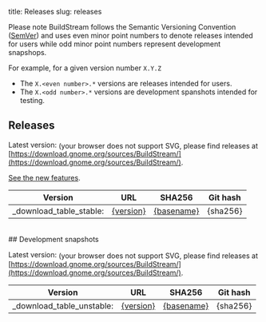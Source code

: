 title: Releases
slug: releases

<a id="install_semantic_versioning"></a>

Please note BuildStream follows the Semantic Versioning Convention
([SemVer](https://semver.org/)) and uses even minor point numbers to
denote releases intended for users while odd minor point numbers
represent development snapshops.

For example, for a given version number `X.Y.Z`

 - The `X.<even number>.*` versions are releases intended for users.
 - The `X.<odd number>.*` versions are development spanshots intended for testing.

## Releases

Latest version:
<object style="vertical-align: middle" data="https://buildstream.gitlab.io/buildstream/_static/release.svg" type="image/svg+xml">
(your browser does not support SVG, please find releases at [https://download.gnome.org/sources/BuildStream/](https://download.gnome.org/sources/BuildStream/).
</object>
<!--
This link is intentionally static, it will always link to the latest
feature page (the page with `feature` as the slug)
-->
[See the new features](feature.html).

| Version | URL | SHA256 | Git hash |
|:-------:|:---:|:------:|:--------:|
_download_table_stable:| [{version}]({anouncement}) | [{basename}]({uri}) | {sha256} | [{git-hash}](https://gitlab.com/BuildStream/buildstream/commit/{git-hash}) |

<br/>
## Development snapshots

Latest version:
<object style="vertical-align: middle" data="https://buildstream.gitlab.io/buildstream/_static/snapshot.svg" type="image/svg+xml">
(your browser does not support SVG, please find releases at [https://download.gnome.org/sources/BuildStream/](https://download.gnome.org/sources/BuildStream/).
</object>

| Version | URL | SHA256 | Git hash |
|:-------:|:---:|:------:|:--------:|
_download_table_unstable:| [{version}]({anouncement}) | [{basename}]({uri}) | {sha256} | [{git-hash}](https://gitlab.com/BuildStream/buildstream/commit/{git-hash}) |
